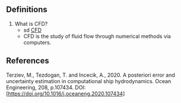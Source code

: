 ## Definitions
1. What is CFD?
    - sd <a href="#what-is-cfd">CFD</a>
    - CFD is the study of  fluid flow through numerical methods via computers.
## References
Terziev, M., Tezdogan, T. and Incecik, A., 2020. A posteriori error and uncertainty estimation in computational ship hydrodynamics. Ocean Engineering, 208, p.107434. DOI:[https://doi.org/10.1016/j.oceaneng.2020.107434]
